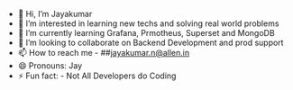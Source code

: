- 👋 Hi, I’m Jayakumar
- 👀 I’m interested in learning new techs and solving real world problems 
- 🌱 I’m currently learning Grafana, Prmotheus, Superset and MongoDB
- 💞️ I’m looking to collaborate on Backend Development and prod support
- 📫 How to reach me - ##jayakumar.n@allen.in
- 😄 Pronouns: Jay
- ⚡ Fun fact: - Not All Developers do Coding 

<!---
jayakumarallen/jayakumarallen is a ✨ special ✨ repository because its `README.md` (this file) appears on your GitHub profile.
You can click the Preview link to take a look at your changes.
--->
